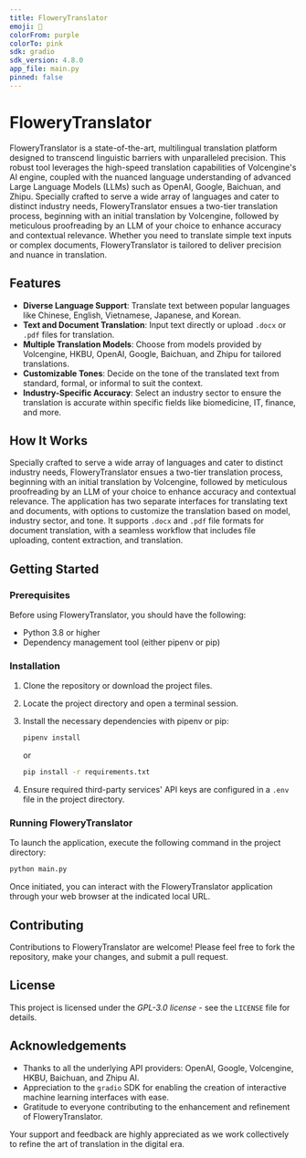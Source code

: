 ```yaml
---
title: FloweryTranslator
emoji: 🌸
colorFrom: purple
colorTo: pink
sdk: gradio
sdk_version: 4.8.0
app_file: main.py
pinned: false
---
```


# FloweryTranslator

FloweryTranslator is a state-of-the-art, multilingual translation platform designed to transcend linguistic barriers with unparalleled precision. This robust tool leverages the high-speed translation capabilities of Volcengine's AI engine, coupled with the nuanced language understanding of advanced Large Language Models (LLMs) such as OpenAI, Google, Baichuan, and Zhipu. Specially crafted to serve a wide array of languages and cater to distinct industry needs, FloweryTranslator ensues a two-tier translation process, beginning with an initial translation by Volcengine, followed by meticulous proofreading by an LLM of your choice to enhance accuracy and contextual relevance. Whether you need to translate simple text inputs or complex documents, FloweryTranslator is tailored to deliver precision and nuance in translation.

## Features

- **Diverse Language Support**: Translate text between popular languages like Chinese, English, Vietnamese, Japanese, and Korean.
- **Text and Document Translation**: Input text directly or upload `.docx` or `.pdf` files for translation.
- **Multiple Translation Models**: Choose from models provided by Volcengine, HKBU, OpenAI, Google, Baichuan, and Zhipu for tailored translations.
- **Customizable Tones**: Decide on the tone of the translated text from standard, formal, or informal to suit the context.
- **Industry-Specific Accuracy**: Select an industry sector to ensure the translation is accurate within specific fields like biomedicine, IT, finance, and more.

## How It Works

Specially crafted to serve a wide array of languages and cater to distinct industry needs, FloweryTranslator ensues a two-tier translation process, beginning with an initial translation by Volcengine, followed by meticulous proofreading by an LLM of your choice to enhance accuracy and contextual relevance. The application has two separate interfaces for translating text and documents, with options to customize the translation based on model, industry sector, and tone. It supports `.docx` and `.pdf` file formats for document translation, with a seamless workflow that includes file uploading, content extraction, and translation.

## Getting Started

### Prerequisites

Before using FloweryTranslator, you should have the following:
- Python 3.8 or higher
- Dependency management tool (either pipenv or pip)

### Installation

1. Clone the repository or download the project files.
2. Locate the project directory and open a terminal session.
3. Install the necessary dependencies with pipenv or pip:

   ```sh
   pipenv install
   ```
   or
   ```sh
   pip install -r requirements.txt
   ```

4. Ensure required third-party services' API keys are configured in a `.env` file in the project directory.

### Running FloweryTranslator

To launch the application, execute the following command in the project directory:

```sh
python main.py
```

Once initiated, you can interact with the FloweryTranslator application through your web browser at the indicated local URL.

## Contributing

Contributions to FloweryTranslator are welcome! Please feel free to fork the repository, make your changes, and submit a pull request.

## License

This project is licensed under the *GPL-3.0 license* - see the `LICENSE` file for details.

## Acknowledgements

- Thanks to all the underlying API providers: OpenAI, Google, Volcengine, HKBU, Baichuan, and Zhipu AI.
- Appreciation to the `gradio` SDK for enabling the creation of interactive machine learning interfaces with ease.
- Gratitude to everyone contributing to the enhancement and refinement of FloweryTranslator.

Your support and feedback are highly appreciated as we work collectively to refine the art of translation in the digital era.
